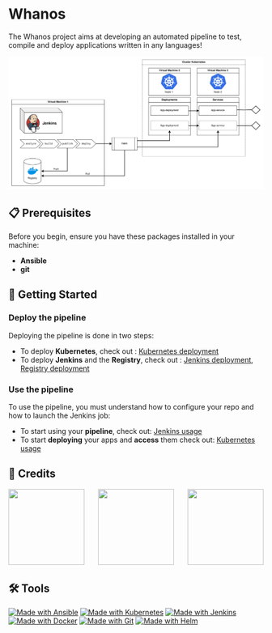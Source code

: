 # Whanos

The Whanos project aims at developing an automated pipeline to test, compile and deploy applications written in any languages!

![Whanos](documentation/docs/Images/image1.png)

## 📋 Prerequisites

Before you begin, ensure you have these packages installed in your machine:
- **Ansible**
- **git**

## 🚀 Getting Started

### Deploy the pipeline
Deploying the pipeline is done in two steps:

- To deploy **Kubernetes**, check out : [Kubernetes deployment](https://rclovis.github.io/Whanos/Kubernetes/Kubernetes%20deployment/)
- To deploy **Jenkins** and the **Registry**, check out : [Jenkins deployment](https://rclovis.github.io/Whanos/Jenkins/Jenkins%20deployment/), [Registry deployment](https://rclovis.github.io/Whanos/Registry/Registry%20deployment/)

### Use the pipeline
To use the pipeline, you must understand how to configure your repo and how to launch the Jenkins job:

- To start using your **pipeline**, check out: [Jenkins usage](https://rclovis.github.io/Whanos/Jenkins/Jenkins%20usage/)
- To start **deploying** your apps and **access** them check out: [Kubernetes usage](https://rclovis.github.io/Whanos/Kubernetes/Kubernetes%20usage/)

## 👤 Credits

<div style="display: flex; justify-content: space-between;">
    <a href="https://github.com/EstusSipper">
        <img src="https://media.licdn.com/dms/image/C4E03AQF6AIitN8q7cg/profile-displayphoto-shrink_400_400/0/1651531289334?e=1703721600&v=beta&t=nCsDz0wBgls-nLvLAzpAZqELOfTItPVJtoWJwRtmSGk" width="150" height="150" >
    </a>
    <a href="https://github.com/rclovis">
        <img src="https://avatars.githubusercontent.com/u/91875893?v=4" width="150" height="150">
    </a>
    <a href="https://github.com/TotoFunki">
        <img src="https://media.licdn.com/dms/image/D4E03AQF5p--YcDCWoQ/profile-displayphoto-shrink_800_800/0/1697809819173?e=1706745600&v=beta&t=FIEWA66x7PpYe9ZfTns7dk1rxuWL16BEAU34tHwqS0Q" width="150" height="150">
    </a>
</div>

## 🛠️ Tools
[![Made with Ansible](https://img.shields.io/badge/Made%20with-Ansible-EE0000?style=for-the-badge&logo=ansible&logoColor=white)](https://www.ansible.com/)
[![Made with Kubernetes](https://img.shields.io/badge/Made%20with-Kubernetes-326CE5?style=for-the-badge&logo=kubernetes&logoColor=white)](https://kubernetes.io/)
[![Made with Jenkins](https://img.shields.io/badge/Made%20with-Jenkins-D24939?style=for-the-badge&logo=jenkins&logoColor=white)](https://www.jenkins.io/)
[![Made with Docker](https://img.shields.io/badge/Made%20with-Docker-2496ED?style=for-the-badge&logo=docker&logoColor=white)](https://www.docker.com/)
[![Made with Git](https://img.shields.io/badge/Made%20with-Git-F05032?style=for-the-badge&logo=git&logoColor=white)](https://git-scm.com/)
[![Made with Helm](https://img.shields.io/badge/Made%20with-Helm-0F1689?style=for-the-badge&logo=helm&logoColor=white)](https://helm.sh/)
